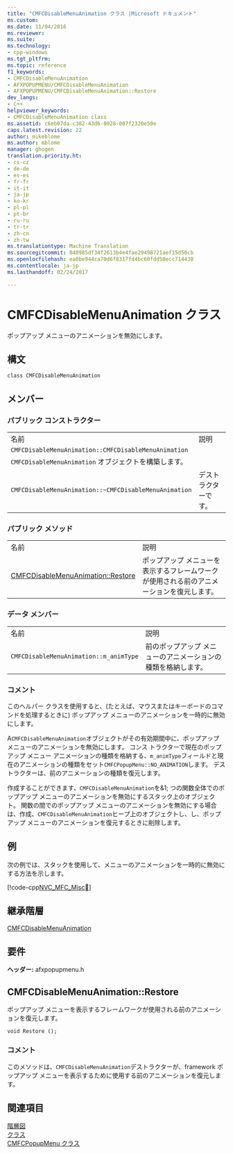 ```yaml
---
title: "CMFCDisableMenuAnimation クラス |Microsoft ドキュメント"
ms.custom: 
ms.date: 11/04/2016
ms.reviewer: 
ms.suite: 
ms.technology:
- cpp-windows
ms.tgt_pltfrm: 
ms.topic: reference
f1_keywords:
- CMFCDisableMenuAnimation
- AFXPOPUPMENU/CMFCDisableMenuAnimation
- AFXPOPUPMENU/CMFCDisableMenuAnimation::Restore
dev_langs:
- C++
helpviewer_keywords:
- CMFCDisableMenuAnimation class
ms.assetid: c6eb07da-c382-43d6-8028-007f2320e50e
caps.latest.revision: 22
author: mikeblome
ms.author: mblome
manager: ghogen
translation.priority.ht:
- cs-cz
- de-de
- es-es
- fr-fr
- it-it
- ja-jp
- ko-kr
- pl-pl
- pt-br
- ru-ru
- tr-tr
- zh-cn
- zh-tw
ms.translationtype: Machine Translation
ms.sourcegitcommit: 040985df34f2613b4e4fae29498721aef15d50cb
ms.openlocfilehash: ea0be944ca70d6f8317fd4bc60fdd50ecc714438
ms.contentlocale: ja-jp
ms.lasthandoff: 02/24/2017

---
```

# <a name="cmfcdisablemenuanimation-class"></a>CMFCDisableMenuAnimation クラス
ポップアップ メニューのアニメーションを無効にします。  
  
## <a name="syntax"></a>構文  
  
```  
class CMFCDisableMenuAnimation  
```  
  
## <a name="members"></a>メンバー  
  
### <a name="public-constructors"></a>パブリック コンストラクター  
  
|||  
|-|-|  
|名前|説明|  
|`CMFCDisableMenuAnimation::CMFCDisableMenuAnimation`|
          `CMFCDisableMenuAnimation` オブジェクトを構築します。|  
|`CMFCDisableMenuAnimation::~CMFCDisableMenuAnimation`|デストラクターです。|  
  
### <a name="public-methods"></a>パブリック メソッド  
  
|||  
|-|-|  
|名前|説明|  
|[CMFCDisableMenuAnimation::Restore](#restore)|ポップアップ メニューを表示するフレームワークが使用される前のアニメーションを復元します。|  
  
### <a name="data-members"></a>データ メンバー  
  
|||  
|-|-|  
|名前|説明|  
|`CMFCDisableMenuAnimation::m_animType`|前のポップアップ メニューのアニメーションの種類を格納します。|  
  
### <a name="remarks"></a>コメント  
 このヘルパー クラスを使用すると、(たとえば、マウスまたはキーボードのコマンドを処理するときに) ポップアップ メニューのアニメーションを一時的に無効にします。  
  
 A`CMFCDisableMenuAnimation`オブジェクトがその有効期間中に、ポップアップ メニューのアニメーションを無効にします。 コンス トラクターで現在のポップアップ メニュー アニメーションの種類を格納する、`m_animType`フィールドと現在のアニメーションの種類をセット`CMFCPopupMenu::NO_ANIMATION`します。 デストラクターは、前のアニメーションの種類を復元します。  
  
 作成することができます、`CMFCDisableMenuAnimation`を&1; つの関数全体でのポップアップ メニューのアニメーションを無効にするスタック上のオブジェクト。 関数の間でのポップアップ メニューのアニメーションを無効にする場合は、作成、`CMFCDisableMenuAnimation`ヒープ上のオブジェクトし、し、ポップアップ メニューのアニメーションを復元するときに削除します。  
  
## <a name="example"></a>例  
 次の例では、スタックを使用して、メニューのアニメーションを一時的に無効にする方法を示します。  
  
 [!code-cpp[NVC_MFC_Misc&#1;](../../mfc/reference/codesnippet/cpp/cmfcdisablemenuanimation-class_1.h)]  
  
## <a name="inheritance-hierarchy"></a>継承階層  
 [CMFCDisableMenuAnimation](../../mfc/reference/cmfcdisablemenuanimation-class.md)  
  
## <a name="requirements"></a>要件  
 **ヘッダー:** afxpopupmenu.h  
  
##  <a name="restore"></a>CMFCDisableMenuAnimation::Restore  
 ポップアップ メニューを表示するフレームワークが使用される前のアニメーションを復元します。  
  
```  
void Restore ();
```  
  
### <a name="remarks"></a>コメント  
 このメソッドは、`CMFCDisableMenuAnimation`デストラクターが、framework ポップアップ メニューを表示するために使用する前のアニメーションを復元します。  
  
## <a name="see-also"></a>関連項目  
 [階層図](../../mfc/hierarchy-chart.md)   
 [クラス](../../mfc/reference/mfc-classes.md)   
 [CMFCPopupMenu クラス](../../mfc/reference/cmfcpopupmenu-class.md)

